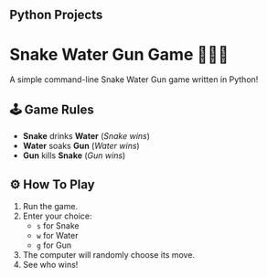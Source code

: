 ## Python Projects

# Snake Water Gun Game 🐍💧🔫

A simple command-line Snake Water Gun game written in Python!

## 🕹️ Game Rules

- **Snake** drinks **Water** (_Snake wins_)
- **Water** soaks **Gun** (_Water wins_)
- **Gun** kills **Snake** (_Gun wins_)

## ⚙️ How To Play

1. Run the game.
2. Enter your choice:
    - `s` for Snake
    - `w` for Water
    - `g` for Gun
3. The computer will randomly choose its move.
4. See who wins!